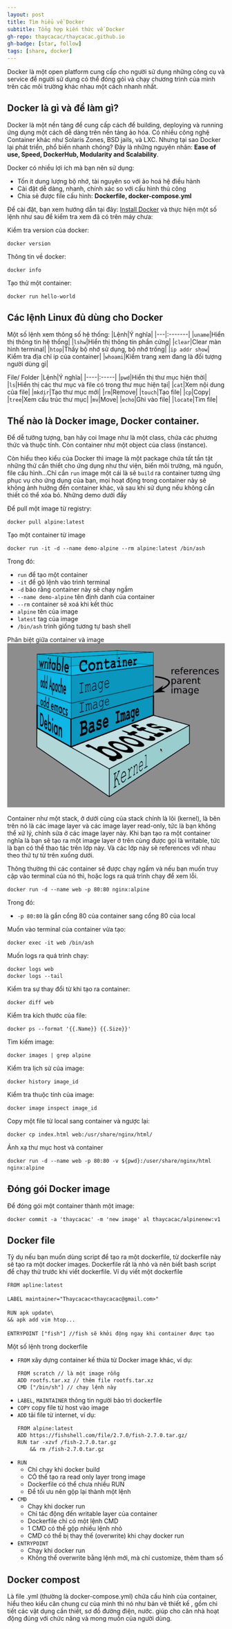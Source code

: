 ```yaml
---
layout: post
title: Tìm hiểu về Docker
subtitle: Tổng hợp kiến thức về Docker
gh-repo: thaycacac/thaycacac.github.io
gh-badge: [star, follow]
tags: [share, docker]
---
```

Docker là một open platform cung cấp cho người sử dụng những công cụ và service để người sử dụng có thể đóng gói và chạy chương trình của mình trên các môi trường khác nhau một cách nhanh nhất.

## Docker là gì và để làm gì?

Docker là một nền tảng để cung cấp cách để building, deploying và running ứng dụng một cách dễ dàng trên nền tảng ảo hóa. Có nhiều công nghệ Container khác như Solaris Zones, BSD jails, và LXC. Nhưng tại sao Docker lại phát triển, phổ biến nhanh chóng? Đây là những nguyên nhân: **Ease of use, Speed, DockerHub, Modularity and Scalability**.

Docker có nhiều lợi ích mà bạn nên sử dụng: 
- Tốn ít dung lượng bộ nhớ, tài nguyên so với ảo hoá hệ điều hành
- Cài đặt dễ dàng, nhanh, chính xác so với cấu hình thủ công
- Chia sẻ được file cấu hình: **Dockerfile, docker-compose.yml**

Để cài đặt, bạn xem hướng dẫn tại đây: [Install Docker](https://www.docker.com/get-started) và thực hiện một số lệnh như sau để kiểm tra xem đã có trên máy chưa:

Kiểm tra version của docker:
```
docker version
```
Thông tin về docker:
```
docker info
```

Tạo thử một container:
```
docker run hello-world
```

## Các lệnh Linux đủ dùng cho Docker

Một số lệnh xem thông số hệ thống:
|Lệnh|Ý nghĩa|
|---|:-------|
|`uname`|Hiển thị thông tin hệ thống|
|`lshw`|Hiển thị thông tin phần cứng|
|`clear`|Clear màn hình terminal|
|`htop`|Thấy bộ nhớ sử dụng, bộ nhớ trống|
|`ip addr show`| Kiểm tra địa chỉ ip của container|
|`whoami`|Kiểm trang xem đang là đối tượng người dùng gì|

File/ Folder
|Lệnh|Ý nghĩa|
|----|:-----|
|`pwd`|Hiển thị thư mục hiện thời|
|`ls`|Hiển thị các thư mục và file có trong thư mục hiện tại|
|`cat`|Xem nội dung của file|
|`mkdir`|Tạo thư mục mới|
|`rm`|Remove|
|`touch`|Tạo file|
|`cp`|Copy|
|`tree`|Xem cấu trúc thư mục|
|`mv`|Move|
|`echo`|Ghi vào file|
|`locate`|Tìm file|

## Thế nào là Docker image, Docker container.
Để dễ tưởng tượng, bạn hãy coi Image như là một class, chứa các phương thức và thuộc tính. Còn container như một object của class (instance).

Còn hiểu theo kiểu của Docker thì image là một package chứa tất tần tật những thứ cần thiết cho ứng dụng như thư viện, biến môi trường, mã nguồn, file cấu hình…Chỉ cần `run` image một cái là sẽ `build` ra container tương ứng phục vụ cho ứng dụng của bạn, mọi hoạt động trong container này sẽ không ảnh hưởng đến container khác, và sau khi sử dụng nếu không cần thiết có thể xóa bỏ. Những demo dưới đấy

Để pull một image từ registry:
```
docker pull alpine:latest
```

Tạo một container từ image
```
docker run -it -d --name demo-alpine --rm alpine:latest /bin/ash
```
Trong đó:
- `run` để tạo một container
- `-it` để gõ lệnh vào trình terminal
- `-d` báo rằng container này sẽ chạy ngầm
- `--name demo-alpine` tên định danh của container
- `--rm` container sẽ xoá khi kết thúc
- `alpine` tên của image
- `latest` tag của image
- `/bin/ash` trình giống tương tự bash shell

Phân biệt giữa container và image
![Container](https://github.com/thaycacac/thaycacac.github.io/blob/master/img/post/docker.png)

Container như một stack, ở dưới cùng của stack chính là lõi (kernel), là bên trên nó là các image layer và các image layer read-only, tức là bạn không thể xử lý, chỉnh sửa ở các image layer này. Khi bạn tạo ra một container nghĩa là bạn sẽ tạo ra một image layer ở trên cùng được gọi là writable, tức là bạn có thể thao tác trên lớp này. Và các lớp này sẽ references với nhau theo thứ tự từ trên xuống dưới.

Thông thường thì các container sẽ được chạy ngầm và nếu bạn muốn truy cập vào terminal của nó thì, hoặc logs ra quá trình chạy để xem lỗi.

```
docker run -d --name web -p 80:80 nginx:alpine
```
Trong đó:
- `-p 80:80` là gắn cổng 80 của container sang cổng 80 của local

Muốn vào terminal của container vừa tạo:
```
docker exec -it web /bin/ash
```
Muốn logs ra quá trình chạy:
```
docker logs web
docker logs --tail
```
Kiểm tra sự thay đổi từ khi tạo ra container:
```docker
docker diff web
```
Kiểm tra kích thước của file:
```docker
docker ps --format '{{.Name}} {{.Size}}'
```
Tìm kiếm image:
```
docker images | grep alpine
```
Kiểm tra lịch sử của image:
```
docker history image_id
```
Kiểm tra thuộc tính của image:
```
docker image inspect image_id
```
Copy một file từ local sang container và ngược lại:
```
docker cp index.html web:/usr/share/nginx/html/
```
Ánh xạ thư mục host và container
```
docker run -d --name web -p 80:80 -v ${pwd}:/user/share/nginx/html nginx:alpine
```
## Đóng gói Docker image
Để đóng gói một container thành một image:
```docker
docker commit -a 'thaycacac' -m 'new image' al thaycacac/alpinenew:v1
```
## Docker file
Tỷ dụ nếu bạn muốn dùng script để tạo ra một dockerfile, từ dockerfile này sẽ tạo ra một docker images. Dockerfile rất là  nhỏ và nên biết bash script để chạy thử trước khi viết dockerfile. Ví dụ viết một dockerfile

```docker
FROM apline:latest

LABEL maintainer="Thaycacac<thaycacac@gmail.com>"

RUN apk update\
&& apk add vim htop...

ENTRYPOINT ["fish"] //fish sẽ khởi động ngay khi container được tạo
```
Một số lệnh trong dockerfile
- `FROM` xây dựng container kế thừa từ Docker image khác, ví dụ:
  ```docker
  FROM scratch // là một image rỗng
  ADD rootfs.tar.xz // thêm file rootfs.tar.xz
  CMD ["/bin/sh"] // chạy lệnh này
  ```
- `LABEL`, `MAINTAINER` thông tin người bảo trì dockerfile
- `COPY` copy file từ host vào image
- `ADD` tải file từ internet, ví dụ:
  ```docker
  FROM alpine:latest
  ADD https://fishshell.com/file/2.7.0/fish-2.7.0.tar.gz/
  RUN tar -xzvf /fish-2.7.0.tar.gz
      && rm /fish-2.7.0.tar.gz
  ```
- `RUN`
  - Chỉ chạy khi docker build
  - CÓ thể tạo ra read only layer trong image
  - Dockerfile có thể chưa nhiều RUN
  - Để tối ưu nên gộp lại thành một lệnh 
- `CMD`
  - Chạy khi docker run
  - Chỉ tác động đến writable layer của container
  - Dockerfile chỉ có một lệnh CMD
  - 1 CMD có thể gộp nhiều lệnh nhỏ
  - CMD có thể bị thay thế (overwrite) khi chạy docker run
- `ENTRYPOINT`
  - Chạy khi docker run
  - Không thể overwrite bằng lệnh mới, mà chỉ customize, thêm tham số
## Docker compost
Là file .yml (thường là docker-compose.yml) chứa cấu hình của container, hiểu theo kiểu căn chung cư của mình thì nó như bản vẽ thiết kế , gồm chi tiết các vật dụng cần thiết, sơ đồ đường điện, nước. giúp cho căn nhà hoạt động đúng với chức năng và mong muốn của người dùng.


